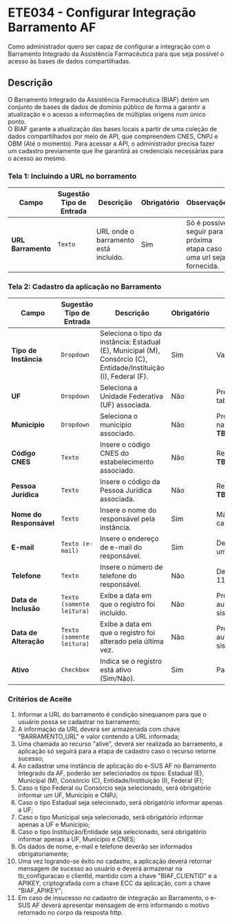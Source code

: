 # ETE034 - Configurar Integração Barramento AF

Como administrador quero ser capaz de configurar a integração com o Barramento Integrado da Assistência Farmacêutica para que seja possível o acesso às bases de dados compartilhadas.

## Descrição

O Barramento Integrado da Assistência Farmacêutica (BIAF) detém um conjunto de bases de dados de domínio público de forma a garantir a atualização e o acesso a informações de múltiplas origens num único ponto.  
O BIAF garante a atualização das bases locais a partir de uma coleção de dados compartilhados por meio de API, que compreendem CNES, CNPJ e OBM (Até o momento).
Para acessar a API, o administrador precisa fazer um cadastro previamente que lhe garantirá as credenciais necessárias para o acesso ao mesmo.

### Tela 1: Incluindo a URL no borramento

| **Campo**         | **Sugestão Tipo de Entrada** | **Descrição**                        | **Obrigatório** | **Observações**                                                        |
|-------------------|------------------------------|--------------------------------------|-----------------|------------------------------------------------------------------------|
| **URL Barramento** | `Texto`                      | URL onde o barramento está incluído. | Sim             | Só é possível seguir para a próxima etapa caso uma url seja fornecida. |


### Tela 2: Cadastro da aplicação no Barramento

| **Campo**               | **Sugestão Tipo de Entrada** | **Descrição**                                                                                              | **Obrigatório** | **Observações**                                           |
|--------------------------|------------------------------|----------------------------------------------------------------------------------------------------------|-----------------|---------------------------------------------------------|
| **Tipo de Instância**    | `Dropdown`                   | Seleciona o tipo da instância: Estadual (E), Municipal (M), Consórcio (C), Entidade/Instituição (I), Federal (F). | Sim             | Valores fixos.                                          |
| **UF**                  | `Dropdown`                   | Seleciona a Unidade Federativa (UF) associada.                                                          | Não             | Preenchido a partir da tabela **TB_UF**.               |
| **Município**            | `Dropdown`                   | Seleciona o município associado.                                                                        | Não             | Preenchido com base na tabela **TB_MUNICIPIO**.        |
| **Código CNES**          | `Texto`                      | Insere o código CNES do estabelecimento associado.                                                      | Não             | Relacionado à tabela **TB_CNES**.                      |
| **Pessoa Jurídica**      | `Texto`                      | Insere o código da Pessoa Jurídica associada.                                                           | Não             | Relacionado à tabela **TB_PESSOA_JURIDICA**.           |
| **Nome do Responsável**  | `Texto`                      | Insere o nome do responsável pela instância.                                                            | Sim             | Máximo de 120 caracteres.                              |
| **E-mail**               | `Texto (e-mail)`             | Insere o endereço de e-mail do responsável.                                                             | Sim             | Deve ser validado como um e-mail válido.               |
| **Telefone**             | `Texto`                      | Insere o número de telefone do responsável.                                                             | Não             | Deve conter no máximo 11 dígitos.                      |
| **Data de Inclusão**     | `Texto (somente leitura)`    | Exibe a data em que o registro foi incluído.                                                         | Não             | Preenchido automaticamente pelo sistema.               |
| **Data de Alteração**    | `Texto (somente leitura)`    | Exibe a data em que o registro foi alterado pela última vez.                                         | Não             | Preenchido automaticamente pelo sistema.               |
| **Ativo**                | `Checkbox`                   | Indica se o registro está ativo (Sim/Não).                                                             | Sim             | Padrão: **Sim**.                                        |

### Critérios de Aceite

1. Informar a URL do barramento é condição sinequanom para que o usuário possa se cadastrar no barramento;
2. A informação da URL deverá ser armazenada com chave "BARRAMENTO_URL" e valor contendo a URL informada;
3. Uma chamada ao recurso "alive", deverá ser realizada ao barramento, a aplicação só seguirá para a etapa de cadastro caso o recurso retorne sucesso;
4. Ao cadastrar uma instância de aplicação do e-SUS AF no Barramento Integrado da AF, poderão ser selecionados os tipos: Estadual (E), Municipal (M), Consórcio (C), Entidade/Instituição (I), Federal (F);
5. Caso o tipo Federal ou Consórcio seja selecionado, será obrigatório informar um UF, Município e CNPJ;
6. Caso o tipo Estadual seja selecionado, será obrigatório informar apenas a UF;
7. Caso o tipo Municipal seja selecionado, será obrigatório informar apenas a UF e Município;
8. Caso o tipo Instituição/Entidade seja selecionado, será obrigatório informar apenas a UF, Município e CNES;
9. Os dados de nome, e-mail e telefone deverão ser informados obrigatoriamente;
10. Uma vez logrando-se êxito no cadastro, a aplicação deverá retornar mensagem de sucesso ao usuário e deverá armazenar na tb_configuracao o clientId, mantido com a chave "BIAF_CLIENTID" e a APIKEY, criptografada com a chave ECC da aplicação, com a chave "BIAF_APIKEY";
11. Em caso de insucesso no cadastro de integração ao Barramento, o e-SUS AF deverá apresentar mensagem de erro informando o motivo retornado no corpo da resposta http.